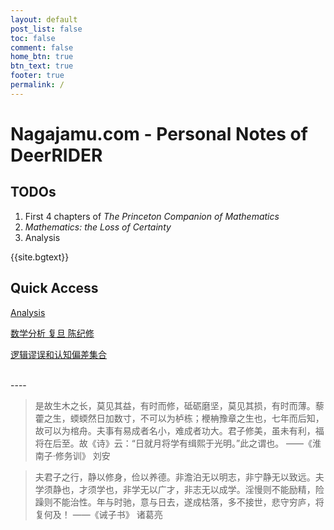 ```yaml
---
layout: default
post_list: false
toc: false
comment: false
home_btn: true
btn_text: true
footer: true
permalink: /
---
```


# Nagajamu.com - Personal Notes of DeerRIDER

## TODOs

1. First 4 chapters of *The Princeton Companion of Mathematics*
2. *Mathematics: the Loss of Certainty*
3. Analysis

{{site.bgtext}}

## Quick Access

[Analysis]({{site.url}}/mathematics/2-analysis/)

[数学分析 复旦 陈纪修](https://www.bilibili.com/video/BV12s411h7)

[逻辑谬误和认知偏差集合]({{site.url}}/cognitive-bias-and-logical-fallacy/)

<br>
----

<br>

> 是故生木之长，莫见其益，有时而修，砥砺磨坚，莫见其损，有时而薄。藜藿之生，蝡蝡然日加数寸，不可以为栌栋；楩柟豫章之生也，七年而后知，故可以为棺舟。夫事有易成者名小，难成者功大。君子修美，虽未有利，福将在后至。故《诗》云：“日就月将学有缉熙于光明。”此之谓也。    ——《淮南子·修务训》 刘安


> 夫君子之行，静以修身，俭以养德。非澹泊无以明志，非宁静无以致远。夫学须静也，才须学也，非学无以广才，非志无以成学。淫慢则不能励精，险躁则不能治性。年与时驰，意与日去，遂成枯落，多不接世，悲守穷庐，将复何及！  ——《诫子书》 诸葛亮